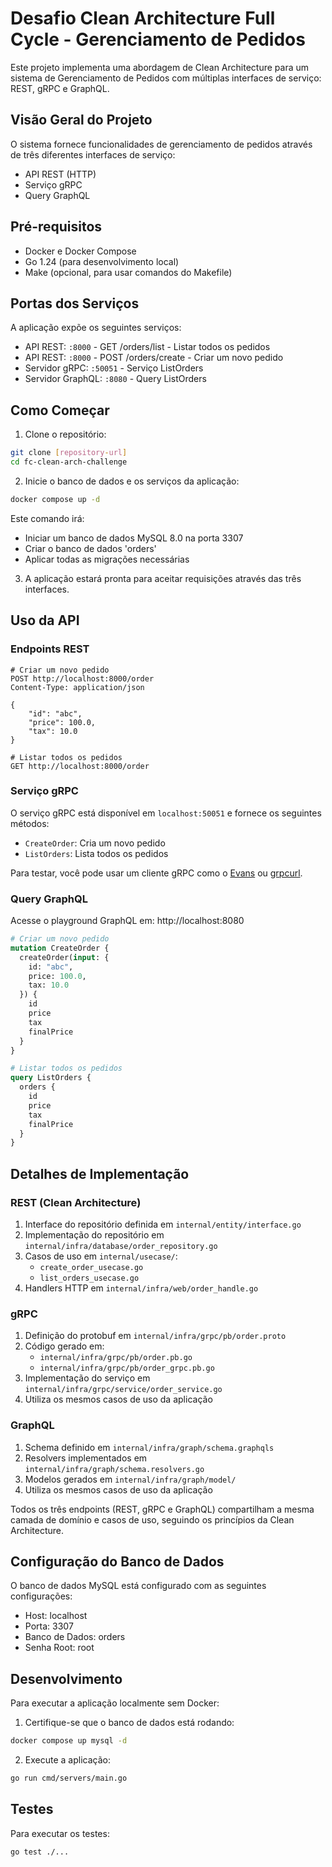 # Desafio Clean Architecture Full Cycle - Gerenciamento de Pedidos

Este projeto implementa uma abordagem de Clean Architecture para um sistema de Gerenciamento de Pedidos com múltiplas interfaces de serviço: REST, gRPC e GraphQL.

## Visão Geral do Projeto

O sistema fornece funcionalidades de gerenciamento de pedidos através de três diferentes interfaces de serviço:
- API REST (HTTP)
- Serviço gRPC
- Query GraphQL

## Pré-requisitos

- Docker e Docker Compose
- Go 1.24 (para desenvolvimento local)
- Make (opcional, para usar comandos do Makefile)

## Portas dos Serviços

A aplicação expõe os seguintes serviços:
- API REST: `:8000` - GET /orders/list - Listar todos os pedidos
- API REST: `:8000` - POST /orders/create - Criar um novo pedido
- Servidor gRPC: `:50051` - Serviço ListOrders
- Servidor GraphQL: `:8080` - Query ListOrders

## Como Começar

1. Clone o repositório:
```bash
git clone [repository-url]
cd fc-clean-arch-challenge
```

2. Inicie o banco de dados e os serviços da aplicação:
```bash
docker compose up -d
```

Este comando irá:
- Iniciar um banco de dados MySQL 8.0 na porta 3307
- Criar o banco de dados 'orders'
- Aplicar todas as migrações necessárias

3. A aplicação estará pronta para aceitar requisições através das três interfaces.

## Uso da API

### Endpoints REST
```http
# Criar um novo pedido
POST http://localhost:8000/order
Content-Type: application/json

{
    "id": "abc",
    "price": 100.0,
    "tax": 10.0
}

# Listar todos os pedidos
GET http://localhost:8000/order
```

### Serviço gRPC
O serviço gRPC está disponível em `localhost:50051` e fornece os seguintes métodos:
- `CreateOrder`: Cria um novo pedido
- `ListOrders`: Lista todos os pedidos

Para testar, você pode usar um cliente gRPC como o [Evans](https://github.com/ktr0731/evans) ou [grpcurl](https://github.com/fullstorydev/grpcurl).

### Query GraphQL
Acesse o playground GraphQL em: http://localhost:8080

```graphql
# Criar um novo pedido
mutation CreateOrder {
  createOrder(input: {
    id: "abc",
    price: 100.0,
    tax: 10.0
  }) {
    id
    price
    tax
    finalPrice
  }
}

# Listar todos os pedidos
query ListOrders {
  orders {
    id
    price
    tax
    finalPrice
  }
}
```

## Detalhes de Implementação

### REST (Clean Architecture)
1. Interface do repositório definida em `internal/entity/interface.go`
2. Implementação do repositório em `internal/infra/database/order_repository.go`
3. Casos de uso em `internal/usecase/`:
   - `create_order_usecase.go`
   - `list_orders_usecase.go`
4. Handlers HTTP em `internal/infra/web/order_handle.go`

### gRPC
1. Definição do protobuf em `internal/infra/grpc/pb/order.proto`
2. Código gerado em:
   - `internal/infra/grpc/pb/order.pb.go`
   - `internal/infra/grpc/pb/order_grpc.pb.go`
3. Implementação do serviço em `internal/infra/grpc/service/order_service.go`
4. Utiliza os mesmos casos de uso da aplicação

### GraphQL
1. Schema definido em `internal/infra/graph/schema.graphqls`
2. Resolvers implementados em `internal/infra/graph/schema.resolvers.go`
3. Modelos gerados em `internal/infra/graph/model/`
4. Utiliza os mesmos casos de uso da aplicação

Todos os três endpoints (REST, gRPC e GraphQL) compartilham a mesma camada de domínio e casos de uso, seguindo os princípios da Clean Architecture.

## Configuração do Banco de Dados

O banco de dados MySQL está configurado com as seguintes configurações:
- Host: localhost
- Porta: 3307
- Banco de Dados: orders
- Senha Root: root

## Desenvolvimento

Para executar a aplicação localmente sem Docker:

1. Certifique-se que o banco de dados está rodando:
```bash
docker compose up mysql -d
```

2. Execute a aplicação:
```bash
go run cmd/servers/main.go
```

## Testes

Para executar os testes:
```bash
go test ./...
```
